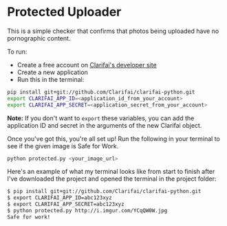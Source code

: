 Protected Uploader
====================

This is a simple checker that confirms that photos being uploaded have no
pornographic content.

To run:

 - Create a free account on [Clarifai's developer site](developer.clarifai.com)
 - Create a new application
 - Run this in the terminal:

```bash
pip install git+git://github.com/Clarifai/clarifai-python.git
export CLARIFAI_APP_ID=<application_id_from_your_account>
export CLARIFAI_APP_SECRET=<application_secret_from_your_account>
```

**Note:** If you don't want to `export` these variables, you can add the
application ID and secret in the arguments of the new Clarifai object.

Once you've got this, you're all set up!  Run the following in your terminal to
see if the given image is Safe for Work.

```bash
python protected.py <your_image_url>
```

Here's an example of what my terminal looks like from start to finish after I've
downloaded the project and opened the terminal in the project folder:

```bash
$ pip install git+git://github.com/Clarifai/clarifai-python.git
$ export CLARIFAI_APP_ID=abc123xyz
$ export CLARIFAI_APP_SECRET=abc123xyz
$ python protected.py http://i.imgur.com/YCqQW0W.jpg
Safe for work!
```
